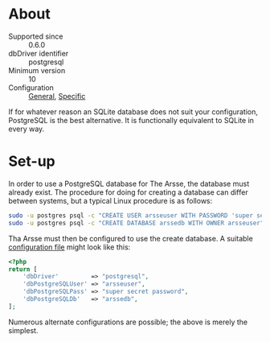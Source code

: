 # About

<dl>
    <dt>Supported since</dt>
        <dd>0.6.0</dd>
    <dt>dbDriver identifier</dt>
        <dd>postgresql</dd>
    <dt>Minimum version</dt>
        <dd>10</dd>
    <dt>Configuration</dt>
        <dd><a href="/en/Configuring_The_Arsse#page_Database-settings">General</a>, <a href="/en/Configuring_The_Arsse#page_Database-settings-specific-to-PostgreSQL">Specific</a></dd>
</dl>

If for whatever reason an SQLite database does not suit your configuration, PostgreSQL is the best alternative. It is functionally equivalent to SQLite in every way.

# Set-up

In order to use a PostgreSQL database for The Arsse, the database must already exist. The procedure for doing for creating a database can differ between systems, but a typical Linux procedure is as follows:

```sh
sudo -u postgres psql -c "CREATE USER arsseuser WITH PASSWORD 'super secret password'"
sudo -u postgres psql -c "CREATE DATABASE arssedb WITH OWNER arsseuser"
```

Tha Arsse must then be configured to use the create database. A suitable [configuration file](/en/Configuring_The_Arsse) might look like this:

```php
<?php
return [
    'dbDriver'         => "postgresql",
    'dbPostgreSQLUser' => "arsseuser",
    'dbPostgreSQLPass' => "super secret password",
    'dbPostgreSQLDb'   => "arssedb",
];
```

Numerous alternate configurations are possible; the above is merely the simplest.
